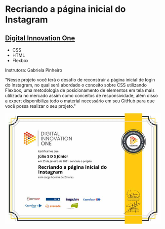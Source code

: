 # Recriando a página inicial do Instagram
## [Digital Innovation One](https://web.digitalinnovation.one/)

* CSS <br>
* HTML <br>
* Flexbox <br>

Instrutora: Gabriela Pinheiro

"Nesse projeto você terá o desafio de reconstruir a página inicial de login do Instagram, no qual será abordado o conceito sobre CSS utilizando Flexbox, uma metodologia de posicionamento de elementos em tela mais utilizada no mercado assim como conceitos de responsividade, além disso a expert disponibiliza todo o material necessário em seu GitHub para que você possa realizar o seu projeto."

![Meu Certificado](certificate/certificate.jpg)
